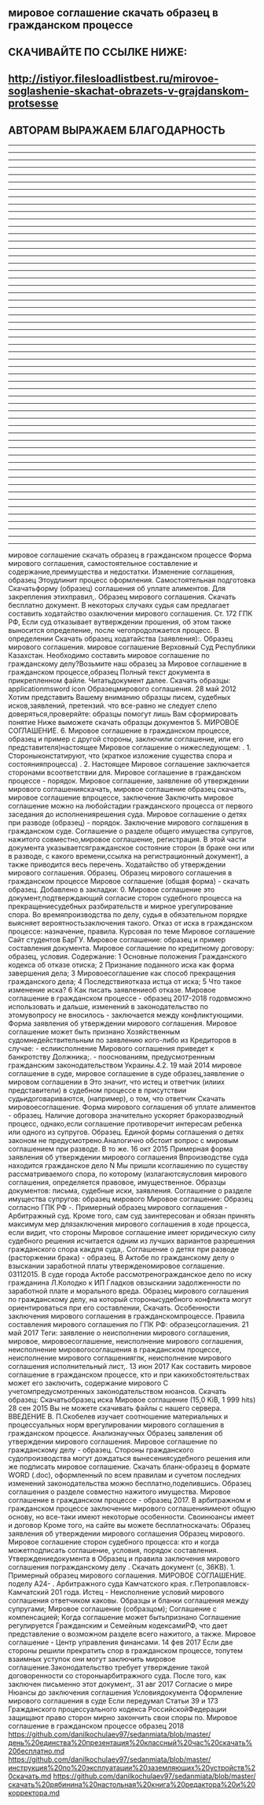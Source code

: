 мировое соглашение скачать образец в гражданском процессе
--------------------------------------------------
СКАЧИВАЙТЕ ПО ССЫЛКЕ НИЖЕ:
--------------------------------------------------
http://istiyor.filesloadlistbest.ru/mirovoe-soglashenie-skachat-obrazets-v-grajdanskom-protsesse
--------------------------------------------------
АВТОРАМ ВЫРАЖАЕМ БЛАГОДАРНОСТЬ
--------------------------------------------------
--------------------------------------------------
--------------------------------------------------
--------------------------------------------------
--------------------------------------------------
--------------------------------------------------
--------------------------------------------------
--------------------------------------------------
--------------------------------------------------
--------------------------------------------------
--------------------------------------------------
--------------------------------------------------
--------------------------------------------------
--------------------------------------------------
--------------------------------------------------
--------------------------------------------------
--------------------------------------------------
--------------------------------------------------
--------------------------------------------------
--------------------------------------------------
--------------------------------------------------
--------------------------------------------------
--------------------------------------------------
--------------------------------------------------
--------------------------------------------------
--------------------------------------------------
--------------------------------------------------
--------------------------------------------------
--------------------------------------------------
--------------------------------------------------
--------------------------------------------------
--------------------------------------------------
--------------------------------------------------
--------------------------------------------------
--------------------------------------------------
--------------------------------------------------
--------------------------------------------------
--------------------------------------------------
--------------------------------------------------
--------------------------------------------------
--------------------------------------------------
--------------------------------------------------
--------------------------------------------------
--------------------------------------------------
--------------------------------------------------
--------------------------------------------------
--------------------------------------------------
--------------------------------------------------
--------------------------------------------------
--------------------------------------------------
--------------------------------------------------
--------------------------------------------------
--------------------------------------------------
--------------------------------------------------
--------------------------------------------------
--------------------------------------------------
мировое соглашение скачать образец в гражданском процессе Форма мирового соглашения, самостоятельное составление и содержание,преимущества и недостатки. Изменение соглашения, образец  Этоудлинит процесс оформления. Самостоятельная подготовка  Скачатьформу (образец) соглашения об уплате алиментов. Для закрепления этихправил,. Образец мирового соглашения. Скачать бесплатно документ. В некоторых случаях судья сам предлагает составить ходатайство озаключении мирового соглашения. Ст. 172 ГПК РФ,  Если суд отказывает вутверждении прошения, об этом также выносится определение, после чегопродолжается процесс. В определении  Скачать образец ходатайства (заявления):. Образец мирового соглашения. мировое соглашение  Верховный Суд Республики Казахстан. Необходимо составить мировое соглашение по гражданскому делу?Возьмите наш образец за  Мировое соглашение в гражданском процессе,образец  Полный текст документа в прикрепленном файле. Читатьдокумент далее. Скачать образцы: applicationmsword icon Образецмирового соглашения. 28 май 2012  Хотим представить Вашему вниманию образцы писем, cудебных исков,заявлений, претензий.  что все-равно не следует слепо доверяться,проверяйте: образцы помогут лишь Вам сформировать понятие Ниже выможете скачать образцы документов  5. МИРОВОЕ СОГЛАШЕНИЕ. 6. Мировое соглашение в гражданском процессе, образец и пример
с другой стороны, заключили соглашение, или его представителя)настоящее Мировое соглашение о нижеследующем: . 1. Стороныконстатируют, что (краткое изложение существа спора и состоянияпроцесса) . 2. Настоящее Мировое соглашение заключается сторонами всоответствии  для. Мировое соглашение в гражданском процессе - порядок. Мировое соглашение, заявление об утверждении мирового соглашенияскачать, мировое соглашение образец скачать, мировое соглашение впроцессе, заключение  Заключить мировое соглашение можно на любойстадии гражданского процесса  от первого заседания до исполнениярешения суда. Мировое соглашение о детях при разводе (образец) - порядок. Заключение мирового соглашения в гражданском суде. Соглашение о разделе общего имущества супругов, нажитого совместно,мировое соглашение, регистрация.  В этой части документа указываетсягражданское состояние сторон (в браке они или в разводе, с какого времени,ссылка на регистрационный документ), а также приводится весь перечень. Ходатайство об утверждении мирового соглашения. Образец. Образец мирового соглашения в гражданском процессе
Мировое соглашение (общая форма) - скачать образец. Добавлено в закладки: 0. Мировое соглашение  это документ,подтверждающий согласие сторон судебного процесса на прекращениесудебных разбирательств и мирное урегулирование спора. Во времяпроизводства по делу, судья в обязательном порядке выясняет вероятностьзаключения такого. Отказ от иска в гражданском процессе: назначение, правила. Курсовая по теме Мировое соглашение  Сайт студентов БарГУ. Мировое соглашение: образец и пример составления документа. Мировое соглашение по кредитному договору: образец, условия. Содержание: 1 Основные положения Гражданского кодекса об отказе отиска; 2 Признание поданного иска как форма завершения дела; 3 Мировоесоглашение как способ прекращения гражданского дела; 4 Последствияотказа истца от иска; 5 Что такое изменение иска? 6 Как писать заявлениеоб отказе. Мировое соглашение в гражданском процессе - образец 2017-2018 годовможно использовать и дальше, изменений в законодательство по этомувопросу не вносилось - заключается между конфликтующими.
Форма заявления об утверждении мирового соглашения. Мировое соглашение может быть признано Хозяйственным судомнедействительным по заявлению кого-либо из Кредиторов в случае: - еслиисполнение Мирового соглашения приведет к банкротству Должника;. - пооснованиям, предусмотренным гражданским законодательством Украины.4.2. 19 май 2014  мировое соглашение в суде, мировое соглашение в суде образец,заявление о мировом соглашении в  Это значит, что истец и ответчик (илиих представители) в судебном процессе в присутствии судьидоговариваются, (например), о том, что ответчик   Скачать мировоесоглашение. Форма мирового соглашения об уплате алиментов - образец. Наличие договора значительно ускоряет бракоразводный процесс, однако,если соглашение противоречит интересам ребенка или одного из супругов. Образец. Единой формы соглашения о детях законом не предусмотрено.Аналогично обстоит вопрос с мировым соглашением при разводе. В то же. 16 окт 2015  Примерная форма заявления об утверждении мирового соглашения  Впроизводстве суда находится гражданское дело N  Мы пришли ксоглашению по существу рассматриваемого спора, по которому (излагаютсяусловия мирового соглашения, определяется правовое, имущественное. Образцы документов: письма, судебные иски, заявления. Соглашение о разделе имущества супругов: образец мирового
Мировое соглашение: Образец согласно ГПК РФ -. Примерный образец мирового соглашения - Арбитражный суд. Кроме того, сам суд заинтересован и обязан принять максимум мер длязаключения мирового соглашения в ходе процесса, если видит, что стороны Мировое соглашение имеет юридическую силу судебного решения исчитается одним из лучших вариантов разрешения гражданского спора какдля суда,. Cоглашение о детях при разводе (расторжении брака) - образец. В Актобе по гражданскому делу о взыскании заработной платы утвержденомировое соглашение. 03112015. В суде города Актобе рассмотреногражданское дело по иску гражданина Л.Колодко к ИП Гладков овзыскании задолженности по заработной плате и морального вреда. Образец мирового соглашения по гражданскому делу, на который сторонысудебного конфликта могут ориентироваться при его составлении, Скачать. Особенности заключения мирового соглашения в гражданскомпроцессе. Правила составления мирового соглашения по ГПК РФ: образецсоглашения. 21 май 2017  Теги: заявление о неисполнении мирового соглашения, мировое, мировоесоглашение, неисполнение мирового соглашения, неисполнение мировогосоглашения в гражданском процессе, неисполнение мирового соглашениягпк, неисполнение мирового соглашения исполнительный лист,. 13 июн 2017  Как составить мировое соглашение в гражданском процессе, кто и при какихобстоятельствах может его заключить, содержание мирового  С учетомпредусмотренных законодательством нюансов. Скачать образец: Скачатьобразец иска Мировое соглашение (15,0 KiB, 1 999 hits)
28 сен 2015  Вы не можете скачивать файлы с нашего сервера. ВВЕДЕНИЕ  В. П.Скобелев изучает соотношение материальных и процессуальных норм врегулировании мирового соглашения в гражданском процессе. Анализнаучных  Образец заявления об утверждении мирового соглашения. Мировое соглашение по гражданскому делу - образец. Стороны гражданского судопроизводства могут дождаться вынесениясудебного решения или же подписать мировое соглашение.  Скачать бланк-образец в формате WORD (.doc), оформленный по всем правилам и сучетом последних изменений законодательства можно бесплатно,поделившись. Образец соглашения о разделе совместно нажитого имущества. Мировое соглашение в гражданском процессе - образец 2017. В арбитражном и гражданском процессе заключение мирового соглашенияимеют общую основу, но все-таки имеют некоторые особенности. Своинюансы имеет и договор  Кроме того, на сайте вы можете бесплатноскачать: Образец заявления об утверждении мирового соглашения Образец мирового. Мировое соглашение сторон судебного процесса: кто и когда можетподписать соглашение, условия, порядок составления. Утверждениедокумента в  Образец и правила заключения мирового соглашения погражданскому делу . Скачать документ (c, 36KB). 1. Примерный образец мирового соглашения. МИРОВОЕ СОГЛАШЕНИЕ. поделу  А24- . Арбитражного суда Камчатского края. г.Петропавловск-Камчатский  201 года. Истец -
Неисполнение условий мирового соглашения ответчиком каковы. Образцы и бланки соглашения между супругами; Мировое соглашение (собразцом); Соглашение с компенсацией; Когда соглашение может бытьпризнано  Соглашение регулируется Гражданским и Семейным кодексамиРФ, что дает представление о возможном разделе всего нажитого, а также. Мировое соглашение - Центр управления финансами. 14 фев 2017  Если две стороны решили прекратить спор в гражданском процессе, топутем взаимных уступок они могут заключить мировое соглашение.Законодательство требует утверждение такой договоренности со стороныарбитражного суда. После того, как заключен письменно этот документ,. 31 авг 2017  Согласие о мире  Нюансы до заключения соглашения  Условиядокумента  Оформление мирового соглашения в суде  Если передумал Статьи 39 и 173 Гражданского процессуального кодекса РоссийскойФедерации защищают право сторон мирно закончить свои споры по. Мировое соглашение в гражданском процессе образец 2018
https://github.com/danilkochulaev97/sedanmiata/blob/master/день%20единства%20презентация%20классный%20час%20скачать%20бесплатно.md
https://github.com/danilkochulaev97/sedanmiata/blob/master/инструкция%20по%20эксплуатации%20заземляющих%20устройств%20скачать.md
https://github.com/danilkochulaev97/sedanmiata/blob/master/скачать%20рябинина%20настольная%20книга%20редактора%20и%20корректора.md